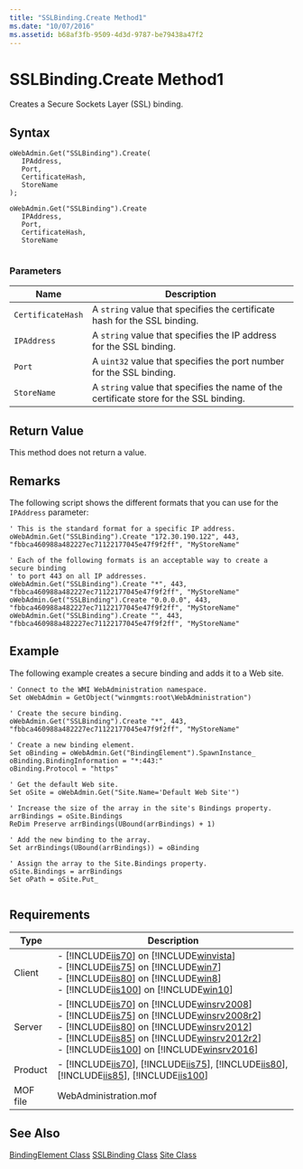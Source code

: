 ```yaml
---
title: "SSLBinding.Create Method1"
ms.date: "10/07/2016"
ms.assetid: b68af3fb-9509-4d3d-9787-be79438a47f2
---
```

# SSLBinding.Create Method1
Creates a Secure Sockets Layer (SSL) binding.  
  
## Syntax  
  
```jscript#  
oWebAdmin.Get("SSLBinding").Create(  
   IPAddress,  
   Port,  
   CertificateHash,  
   StoreName  
);  
```  
  
```vbs  
oWebAdmin.Get("SSLBinding").Create  
   IPAddress,  
   Port,  
   CertificateHash,  
   StoreName  
  
```  
  
### Parameters  
  
|Name|Description|  
|----------|-----------------|  
|`CertificateHash`|A `string` value that specifies the certificate hash for the SSL binding.|  
|`IPAddress`|A `string` value that specifies the IP address for the SSL binding.|  
|`Port`|A `uint32` value that specifies the port number for the SSL binding.|  
|`StoreName`|A `string` value that specifies the name of the certificate store for the SSL binding.|  
  
## Return Value  
 This method does not return a value.  
  
## Remarks  
 The following script shows the different formats that you can use for the `IPAddress` parameter:  
  
```  
' This is the standard format for a specific IP address.  
oWebAdmin.Get("SSLBinding").Create "172.30.190.122", 443, "fbbca460988a482227ec71122177045e47f9f2ff", "MyStoreName"  
  
' Each of the following formats is an acceptable way to create a secure binding
' to port 443 on all IP addresses.  
oWebAdmin.Get("SSLBinding").Create "*", 443, "fbbca460988a482227ec71122177045e47f9f2ff", "MyStoreName"  
oWebAdmin.Get("SSLBinding").Create "0.0.0.0", 443, "fbbca460988a482227ec71122177045e47f9f2ff", "MyStoreName"  
oWebAdmin.Get("SSLBinding").Create "", 443, "fbbca460988a482227ec71122177045e47f9f2ff", "MyStoreName"  
```  
  
## Example  
 The following example creates a secure binding and adds it to a Web site.  
  
```  
' Connect to the WMI WebAdministration namespace.  
Set oWebAdmin = GetObject("winmgmts:root\WebAdministration")  
  
' Create the secure binding.  
oWebAdmin.Get("SSLBinding").Create "*", 443, "fbbca460988a482227ec71122177045e47f9f2ff", "MyStoreName"  
  
' Create a new binding element.  
Set oBinding = oWebAdmin.Get("BindingElement").SpawnInstance_  
oBinding.BindingInformation = "*:443:"  
oBinding.Protocol = "https"  
  
' Get the default Web site.  
Set oSite = oWebAdmin.Get("Site.Name='Default Web Site'")  
  
' Increase the size of the array in the site's Bindings property.  
arrBindings = oSite.Bindings  
ReDim Preserve arrBindings(UBound(arrBindings) + 1)  
  
' Add the new binding to the array.
Set arrBindings(UBound(arrBindings)) = oBinding  
  
' Assign the array to the Site.Bindings property.  
oSite.Bindings = arrBindings
Set oPath = oSite.Put_  
  
```  
  
## Requirements  
  
|Type|Description|  
|----------|-----------------|  
|Client|-   [!INCLUDE[iis70](../wmi-provider/includes/iis70-md.md)] on [!INCLUDE[winvista](../wmi-provider/includes/winvista-md.md)]<br />-   [!INCLUDE[iis75](../wmi-provider/includes/iis75-md.md)] on [!INCLUDE[win7](../wmi-provider/includes/win7-md.md)]<br />-   [!INCLUDE[iis80](../wmi-provider/includes/iis80-md.md)] on [!INCLUDE[win8](../wmi-provider/includes/win8-md.md)]<br />-   [!INCLUDE[iis100](../wmi-provider/includes/iis100-md.md)] on [!INCLUDE[win10](../wmi-provider/includes/win10-md.md)]|  
|Server|-   [!INCLUDE[iis70](../wmi-provider/includes/iis70-md.md)] on [!INCLUDE[winsrv2008](../wmi-provider/includes/winsrv2008-md.md)]<br />-   [!INCLUDE[iis75](../wmi-provider/includes/iis75-md.md)] on [!INCLUDE[winsrv2008r2](../wmi-provider/includes/winsrv2008r2-md.md)]<br />-   [!INCLUDE[iis80](../wmi-provider/includes/iis80-md.md)] on [!INCLUDE[winsrv2012](../wmi-provider/includes/winsrv2012-md.md)]<br />-   [!INCLUDE[iis85](../wmi-provider/includes/iis85-md.md)] on [!INCLUDE[winsrv2012r2](../wmi-provider/includes/winsrv2012r2-md.md)]<br />-   [!INCLUDE[iis100](../wmi-provider/includes/iis100-md.md)] on [!INCLUDE[winsrv2016](../wmi-provider/includes/winsrv2016-md.md)]|  
|Product|-   [!INCLUDE[iis70](../wmi-provider/includes/iis70-md.md)], [!INCLUDE[iis75](../wmi-provider/includes/iis75-md.md)], [!INCLUDE[iis80](../wmi-provider/includes/iis80-md.md)], [!INCLUDE[iis85](../wmi-provider/includes/iis85-md.md)], [!INCLUDE[iis100](../wmi-provider/includes/iis100-md.md)]|  
|MOF file|WebAdministration.mof|  
  
## See Also  
 [BindingElement Class](../wmi-provider/bindingelement-class.md)
 [SSLBinding Class](../wmi-provider/sslbinding-class.md)
 [Site Class](../wmi-provider/site-class.md)
